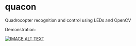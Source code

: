 # quacon
Quadrocopter recognition and control using LEDs and OpenCV

Demonstration:

[![IMAGE ALT TEXT](http://img.youtube.com/vi/2qO3PubFZzw/0.jpg)](http://www.youtube.com/watch?v=2qO3PubFZzw "Syma X5C OpenCV autopilot")
